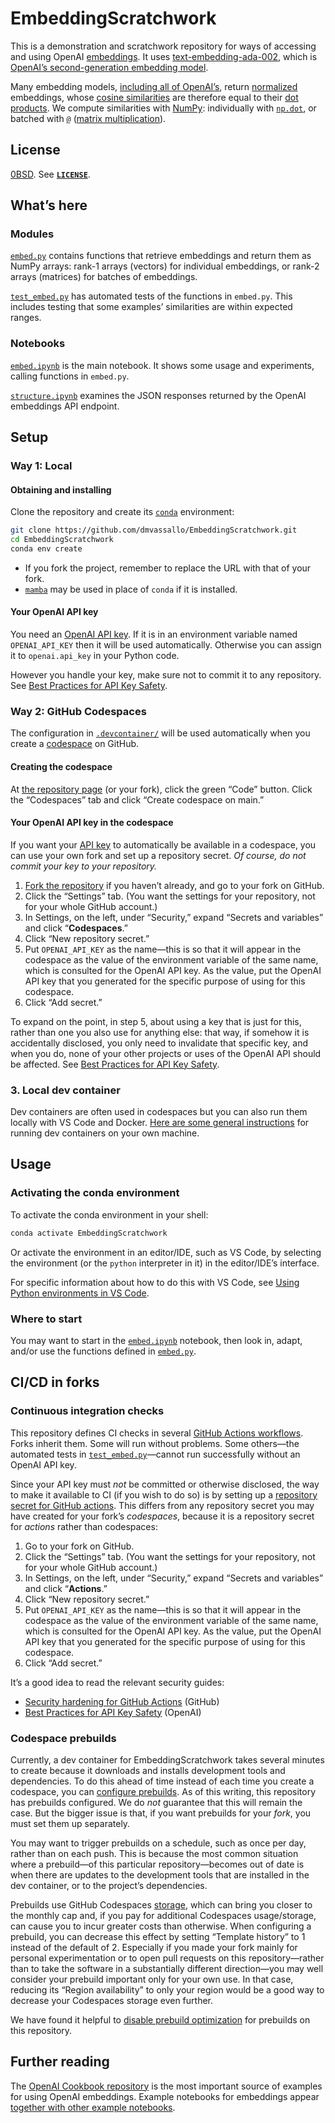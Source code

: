 <!-- SPDX-License-Identifier: 0BSD -->

<!--
   TODO: If we make an SVG logo, put it here (with alt text for accessibility).
-->

# EmbeddingScratchwork

This is a demonstration and scratchwork repository for ways of accessing and
using OpenAI
[embeddings](https://platform.openai.com/docs/guides/embeddings/what-are-embeddings).
It uses
[text-embedding-ada-002](https://platform.openai.com/docs/guides/embeddings/embedding-models),
which is [OpenAI’s second-generation embedding
model](https://openai.com/blog/new-and-improved-embedding-model).

Many embedding models, [including all of
OpenAI’s](https://platform.openai.com/docs/guides/embeddings/which-distance-function-should-i-use),
return [normalized](https://en.wikipedia.org/wiki/Unit_vector) embeddings,
whose [cosine similarities](https://en.wikipedia.org/wiki/Cosine_similarity)
are therefore equal to their [dot
products](https://en.wikipedia.org/wiki/Dot_product). We compute similarities
with [NumPy](https://numpy.org/): individually with
[`np.dot`](https://numpy.org/doc/stable/reference/generated/numpy.dot.html), or
batched with
[`@`](https://numpy.org/doc/stable/reference/routines.linalg.html#the-operator)
([matrix
multiplication](https://numpy.org/doc/stable/reference/generated/numpy.matmul.html)).

## License

[0BSD](https://spdx.org/licenses/0BSD.html). See [**`LICENSE`**](LICENSE).

## What’s here

### Modules

[`embed.py`](embed.py) contains functions that retrieve embeddings and return
them as NumPy arrays: rank-1 arrays (vectors) for individual embeddings, or
rank-2 arrays (matrices) for batches of embeddings.

[`test_embed.py`](test_embed.py) has automated tests of the functions in
`embed.py`. This includes testing that some examples’ similarities are within
expected ranges.

### Notebooks

[`embed.ipynb`](embed.ipynb) is the main notebook. It shows some usage and
experiments, calling functions in `embed.py`.

[`structure.ipynb`](structure.ipynb) examines the JSON responses returned by
the OpenAI embeddings API endpoint.

## Setup

### Way 1: Local

#### Obtaining and installing

Clone the repository and create its
[`conda`](https://en.wikipedia.org/wiki/Conda_(package_manager)) environment:

```sh
git clone https://github.com/dmvassallo/EmbeddingScratchwork.git
cd EmbeddingScratchwork
conda env create
```

- If you fork the project, remember to replace the URL with that of your fork.
- [`mamba`](https://mamba.readthedocs.io/en/latest/installation.html) may be
  used in place of `conda` if it is installed.

#### Your OpenAI API key

You need an [OpenAI API
key](https://help.openai.com/en/articles/4936850-where-do-i-find-my-secret-api-key).
If it is in an environment variable named `OPENAI_API_KEY` then it will be used
automatically. Otherwise you can assign it to `openai.api_key` in your Python
code.

However you handle your key, make sure not to commit it to any repository. See
[Best Practices for API Key
Safety](https://help.openai.com/en/articles/5112595-best-practices-for-api-key-safety).

### Way 2: GitHub Codespaces

The configuration in [`.devcontainer/`](.devcontainer/) will be used
automatically when you create a
[codespace](https://github.com/features/codespaces) on GitHub.

#### Creating the codespace

At [the repository
page](https://github.com/dmvassallo/EmbeddingScratchwork.git) (or your fork),
click the green “Code” button. Click the “Codespaces” tab and click “Create
codespace on main.”

#### Your OpenAI API key in the codespace

If you want your [API
key](https://help.openai.com/en/articles/4936850-where-do-i-find-my-secret-api-key)
to automatically be available in a codespace, you can use your own fork and set
up a repository secret. *Of course, do not commit your key to your repository.*

1. [Fork the
   repository](https://docs.github.com/en/get-started/quickstart/fork-a-repo)
   if you haven’t already, and go to your fork on GitHub.
2. Click the “Settings” tab. (You want the settings for your repository, not
   for your whole GitHub account.)
3. In Settings, on the left, under “Security,” expand “Secrets and variables”
   and click “**Codespaces**.”
4. Click “New repository secret.”
5. Put `OPENAI_API_KEY` as the name—this is so that it will appear in the
   codespace as the value of the environment variable of the same name, which
   is consulted for the OpenAI API key. As the value, put the OpenAI API key
   that you generated for the specific purpose of using for this codespace.
6. Click “Add secret.”

To expand on the point, in step 5, about using a key that is just for this,
rather than one you also use for anything else: that way, if somehow it is
accidentally disclosed, you only need to invalidate that specific key, and when
you do, none of your other projects or uses of the OpenAI API should be
affected. See [Best Practices for API Key
Safety](https://help.openai.com/en/articles/5112595-best-practices-for-api-key-safety).

### 3. Local dev container

Dev containers are often used in codespaces but you can also run them locally
with VS Code and Docker. [Here are some general
instructions](https://code.visualstudio.com/docs/devcontainers/tutorial) for
running dev containers on your own machine.

<!-- TODO: Expand the "3. Local dev container" subsection considerably. -->

## Usage

### Activating the conda environment

To activate the conda environment in your shell:

```sh
conda activate EmbeddingScratchwork
```

Or activate the environment in an editor/IDE, such as VS Code, by selecting the
environment (or the `python` interpreter in it) in the editor/IDE’s interface.

For specific information about how to do this with VS Code, see [Using Python
environments in VS
Code](https://code.visualstudio.com/docs/python/environments).

### Where to start

You may want to start in the [`embed.ipynb`](embed.ipynb) notebook, then look
in, adapt, and/or use the functions defined in [`embed.py`](embed.py).

## CI/CD in forks

### Continuous integration checks

This repository defines CI checks in several [GitHub Actions
workflows](.github/workflows/). Forks inherit them. Some will run without
problems. Some others—the automated tests in
[`test_embed.py`](test_embed.py)—cannot run successfully without an OpenAI API
key.

Since your API key must *not* be committed or otherwise disclosed, the way to
make it available to CI (if you wish to do so) is by setting up a [repository
secret for GitHub
actions](https://docs.github.com/en/actions/security-guides/encrypted-secrets#creating-encrypted-secrets-for-a-repository).
This differs from any repository secret you may have created for your fork’s
*codespaces*, because it is a repository secret for *actions* rather than
codespaces:

1. Go to your fork on GitHub.
2. Click the “Settings” tab. (You want the settings for your repository, not
   for your whole GitHub account.)
3. In Settings, on the left, under “Security,” expand “Secrets and variables”
   and click “**Actions**.”
4. Click “New repository secret.”
5. Put `OPENAI_API_KEY` as the name—this is so that it will appear in the
   codespace as the value of the environment variable of the same name, which
   is consulted for the OpenAI API key. As the value, put the OpenAI API key
   that you generated for the specific purpose of using for this codespace.
6. Click “Add secret.”

It’s a good idea to read the relevant security guides:

- [Security hardening for GitHub
  Actions](https://docs.github.com/en/actions/security-guides/security-hardening-for-github-actions)
  (GitHub)
- [Best Practices for API Key
Safety](https://help.openai.com/en/articles/5112595-best-practices-for-api-key-safety)
(OpenAI)

### Codespace prebuilds

Currently, a dev container for EmbeddingScratchwork takes several minutes to
create because it downloads and installs development tools and dependencies. To
do this ahead of time instead of each time you create a codespace, you can
[configure
prebuilds](https://docs.github.com/en/codespaces/prebuilding-your-codespaces/configuring-prebuilds).
As of this writing, this repository has prebuilds configured. We do *not*
guarantee that this will remain the case. But the bigger issue is that, if you
want prebuilds for your *fork*, you must set them up separately.

You may want to trigger prebuilds on a schedule, such as once per day, rather
than on each push. This is because the most common situation where a
prebuild—of this particular repository—becomes out of date is when there are
updates to the development tools that are installed in the dev container, or to
the project’s dependencies.

Prebuilds use GitHub Codespaces
[storage](https://docs.github.com/en/billing/managing-billing-for-github-codespaces/viewing-your-github-codespaces-usage),
which can bring you closer to the monthly cap and, if you pay for additional
Codespaces usage/storage, can cause you to incur greater costs than otherwise.
When configuring a prebuild, you can decrease this effect by setting “Template
history” to 1 instead of the default of 2. Especially if you made your fork
mainly for personal experimentation or to open pull requests on this
repository—rather than to take the software in a substantially different
direction—you may well consider your prebuild important only for your own use.
In that case, reducing its “Region availability” to only your region would be a
good way to decrease your Codespaces storage even further.

We have found it helpful to [disable prebuild
optimization](https://docs.github.com/en/codespaces/troubleshooting/troubleshooting-prebuilds#preventing-out-of-date-prebuilds-being-used)
for prebuilds on this repository.

## Further reading

The [OpenAI Cookbook repository](https://github.com/openai/openai-cookbook) is
the most important source of examples for using OpenAI embeddings. Example
notebooks for embeddings appear [together with other example
notebooks](https://github.com/openai/openai-cookbook/tree/main/examples).
